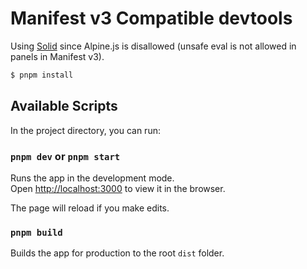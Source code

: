 # Manifest v3 Compatible devtools

Using [Solid](https://solidjs.com) since Alpine.js is disallowed (unsafe eval is not allowed in panels in Manifest v3).

```bash
$ pnpm install
```

## Available Scripts

In the project directory, you can run:

### `pnpm dev` or `pnpm start`

Runs the app in the development mode.<br>
Open [http://localhost:3000](http://localhost:3000) to view it in the browser.

The page will reload if you make edits.<br>

### `pnpm build`

Builds the app for production to the root `dist` folder.
